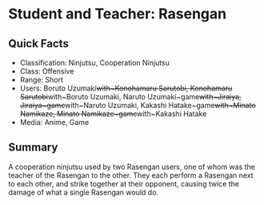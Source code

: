# Student and Teacher: Rasengan

## Quick Facts
- Classification: Ninjutsu, Cooperation Ninjutsu
- Class: Offensive
- Range: Short
- Users: Boruto Uzumaki~~with~Konohamaru Sarutobi, Konohamaru Sarutobi~~with~Boruto Uzumaki, Naruto Uzumaki~game~~with~Jiraiya, Jiraiya~game~~with~Naruto Uzumaki, Kakashi Hatake~game~~with~Minato Namikaze, Minato Namikaze~game~~with~Kakashi Hatake
- Media: Anime, Game

## Summary
A cooperation ninjutsu used by two Rasengan users, one of whom was the teacher of the Rasengan to the other. They each perform a Rasengan next to each other, and strike together at their opponent, causing twice the damage of what a single Rasengan would do.
